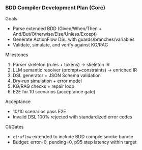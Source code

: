 ### BDD Compiler Development Plan (Core)

Goals
- Parse extended BDD (Given/When/Then + And/But/Otherwise/Else/Unless/Except)
- Generate ActionFlow DSL with guards/branches/variables
- Validate, simulate, and verify against KG/RAG

Milestones
1) Parser skeleton (rules + tokens) → skeleton IR
2) LLM semantic resolver (prompt+constraints) → enriched IR
3) DSL generator + JSON Schema validation
4) Dry-run simulation + error model
5) KG/RAG checks + repair loop
6) E2E for 10 scenarios (acceptance gate)

Acceptance
- 10/10 scenarios pass E2E
- Invalid DSL 100% rejected with standardized error codes

CI/Gates
- `ci:aflow` extended to include BDD compile smoke bundle
- Budget: error=0, pending=0, p95 step latency within target


